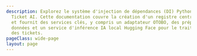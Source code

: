 ```yaml
---
description: Explorez le système d'injection de dépendances (DI) Python au cœur d'Open
  Ticket AI. Cette documentation couvre la création d'un registre central qui configure
  et fournit des services clés, y compris un adaptateur OTOBO, des préparateurs de
  données et un service d'inférence IA local Hugging Face pour le traitement automatisé
  des tickets.
pageClass: wide-page
layout: page
---
```

<CodeDocumentation parentPackageId="src.ce.core.config" show-all-classes show-all-functions />